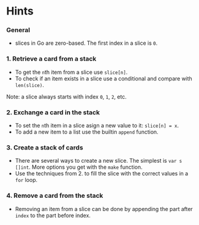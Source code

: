 # Hints

### General

- slices in Go are zero-based. The first index in a slice is `0`.

### 1. Retrieve a card from a stack

- To get the `n`th item from a slice use `slice[n]`.
- To check if an item exists in a slice use a conditional and compare with `len(slice)`.

Note: a slice always starts with index `0`, `1`, `2`, etc.

### 2. Exchange a card in the stack

- To set the `n`th item in a slice asign a new value to it: `slice[n] = x`.
- To add a new item to a list use the builtin `append` function.

### 3. Create a stack of cards

- There are several ways to create a new slice. The simplest is `var s []int`. More options you get with the `make` function.
- Use the techniques from 2. to fill the slice with the correct values in a `for` loop.

### 4. Remove a card from the stack

- Removing an item from a slice can be done by appending the part after `index` to the part before index.
